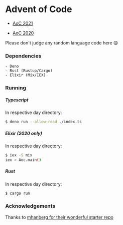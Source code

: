 # Advent of Code 

- [AoC 2021](https://adventofcode.com/2021/about)

- [AoC 2020](https://adventofcode.com/2020/about)

Please don't judge any random language code here :weary:

### Dependencies
    - Deno
    - Rust (Rustup/Cargo)
    - Elixir (Mix/IEX)
    
### Running

##### Typescript
In respective day directory:
```bash
$ deno run --allow-read ./index.ts
```

##### Elixir (2020 only)
In respective day directory:
```bash
$ iex -S mix 
iex > Aoc.main()
```

##### Rust
In respective day directory:
```bash
$ cargo run
```

### Acknowledgements

Thanks to [mhanberg for their wonderful starter repo](https://github.com/mhanberg/advent-of-code-elixir-starter)
